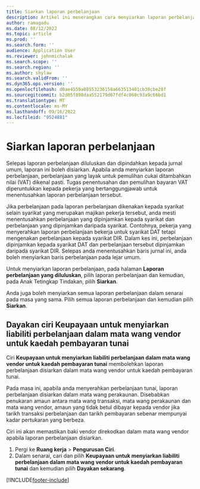```yaml
---
title: Siarkan laporan perbelanjaan
description: Artikel ini menerangkan cara menyiarkan laporan perbelanjaan.
author: ramagadu
ms.date: 08/12/2022
ms.topic: article
ms.prod: ''
ms.search.form: ''
audience: Application User
ms.reviewer: johnmichalak
ms.search.scope: ''
ms.search.region: ''
ms.author: shylaw
ms.search.validFrom: ''
ms.dyn365.ops.version: ''
ms.openlocfilehash: d0ae4559a08553236158a663513401cb38cbe28f
ms.sourcegitcommit: b2d05f898daa552179d67fdf4c060c93a9c66bd1
ms.translationtype: MT
ms.contentlocale: ms-MY
ms.lasthandoff: 09/16/2022
ms.locfileid: "9524881"
---
```

# <a name="post-expense-reports"></a>Siarkan laporan perbelanjaan

Selepas laporan perbelanjaan diluluskan dan dipindahkan kepada jurnal umum, laporan ini boleh disiarkan. Apabila anda menyiarkan laporan perbelanjaan, perbelanjaan yang layak untuk pemulihan cukai ditambahkan nilai (VAT) dikenal pasti. Tugas penentusahan dan pemulihan bayaran VAT diperuntukkan kepada pekerja yang bertanggungjawab untuk menentusahkan laporan perbelanjaan tersebut.

Jika perbelanjaan pada laporan perbelanjaan dikenakan kepada syarikat selain syarikat yang merupakan majikan pekerja tersebut, anda mesti menentusahkan perbelanjaan yang dipinjamkan kepada syarikat dan perbelanjaan yang dipinjamkan daripada syarikat. Contohnya, pekerja yang menyerahkan laporan perbelanjaan bekerja untuk syarikat DAT tetapi mengenakan perbelanjaan kepada syarikat DIR. Dalam kes ini, perbelanjaan dipinjamkan kepada syarikat DAT dan perbelanjaan tersebut dipinjamkan daripada syarikat DIR. Selepas anda menentusahkan baris jurnal ini, anda boleh menyiarkan baris perbelanjaan pada lejar umum.

Untuk menyiarkan laporan perbelanjaan, pada halaman **Laporan perbelanjaan yang diluluskan**, pilih laporan perbelanjaan dan kemudian, pada Anak Tetingkap Tindakan, pilih **Siarkan**.

Anda juga boleh menyiarkan semua laporan perbelanjaan dalam senarai pada masa yang sama. Pilih semua laporan perbelanjaan dan kemudian pilih **Siarkan**.

## <a name="enable-the-ability-to-post-expense-liability-in-vendor-currency-for-cash-payment-method-feature"></a>Dayakan ciri Keupayaan untuk menyiarkan liabiliti perbelanjaan dalam mata wang vendor untuk kaedah pembayaran tunai

Ciri **Keupayaan untuk menyiarkan liabiliti perbelanjaan dalam mata wang vendor untuk kaedah pembayaran tunai** membolehkan laporan perbelanjaan disiarkan dalam mata wang vendor untuk kaedah pembayaran tunai.

Pada masa ini, apabila anda menyerahkan perbelanjaan tunai, laporan perbelanjaan disiarkan dalam mata wang perakaunan. Disebabkan penukaran amaun antara mata wang transaksi, mata wang perakaunan dan mata wang vendor, amaun yang tidak betul dibayar kepada vendor jika tarikh transaksi perbelanjaan dan tarikh pembayaran sebenar mempunyai kadar pertukaran yang berbeza.

Ciri ini akan memastikan baki vendor direkodkan dalam mata wang vendor apabila laporan perbelanjaan disiarkan.

1. Pergi ke **Ruang kerja** \> **Pengurusan Ciri**.
2. Dalam senarai, cari dan pilih **Keupayaan untuk menyiarkan liabiliti perbelanjaan dalam mata wang vendor untuk kaedah pembayaran tunai** dan kemudian pilih **Dayakan sekarang**.

[!INCLUDE[footer-include](../includes/footer-banner.md)]

